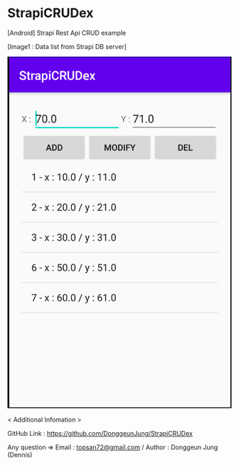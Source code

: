 # StrapiCRUDex
[Android] Strapi Rest Api CRUD example



[Image1 : Data list from Strapi DB server]

<div>
<img src="https://github.com/DonggeunJung/StrapiCRUDex/blob/master/StrapiCRUDex_ScreenShot.png?raw=true width="400px"></img>
</div>




< Additional Infomation >

GitHub Link : https://github.com/DonggeunJung/StrapiCRUDex

Any question => Email : topsan72@gmail.com / Author : Donggeun Jung (Dennis)
